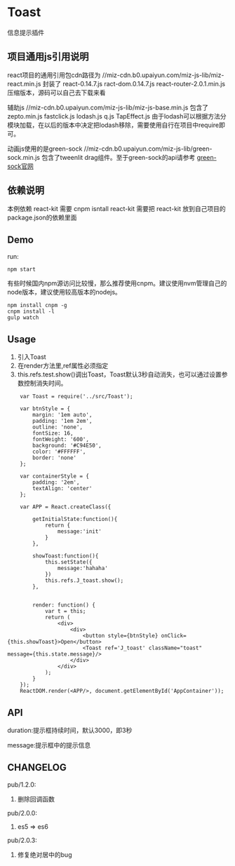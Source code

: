 Toast
==========

信息提示插件

## 项目通用js引用说明

react项目的通用引用包cdn路径为
//miz-cdn.b0.upaiyun.com/miz-js-lib/miz-react.min.js
封装了 react-0.14.7.js ract-dom.0.14.7.js react-router-2.0.1.min.js
压缩版本，源码可以自己去下载来看

辅助js
//miz-cdn.b0.upaiyun.com/miz-js-lib/miz-js-base.min.js
包含了 zepto.min.js
      fastclick.js
      lodash.js
      q.js
      TapEffect.js
由于lodash可以根据方法分模块加载，在以后的版本中决定把lodash移除，需要使用自行在项目中require即可。

动画js使用的是green-sock
//miz-cdn.b0.upaiyun.com/miz-js-lib/green-sock.min.js
包含了tweenlit drag组件。至于green-sock的api请参考 [green-sock官网](http://greensock.com/)


## 依赖说明

本例依赖 react-kit
需要 cnpm isntall react-kit
需要把 react-kit 放到自己项目的package.json的依赖里面

## Demo

run:

```
npm start
```

有些时候国内npm源访问比较慢，那么推荐使用cnpm。建议使用nvm管理自己的node版本，建议使用较高版本的nodejs。

```
npm install cnpm -g
cnpm install -l
gulp watch
```

## Usage

1. 引入Toast
2. 在render方法里<Toast ref='test' />,ref属性必须指定
3. this.refs.test.show()调出Toast，Toast默认3秒自动消失，也可以通过设置参数控制消失时间。

```
	var Toast = require('../src/Toast');
	
	var btnStyle = {
	    margin: '1em auto',
	    padding: '1em 2em',
	    outline: 'none',
	    fontSize: 16,
	    fontWeight: '600',
	    background: '#C94E50',
	    color: '#FFFFFF',
	    border: 'none'
	};
	
	var containerStyle = {
	    padding: '2em',
	    textAlign: 'center'
	};
	
	var APP = React.createClass({
	
	    getInitialState:function(){
	        return {
	            message:'init'
	        }
	    },
	
	    showToast:function(){
	        this.setState({
	            message:'hahaha'
	        })
	        this.refs.J_toast.show();
	    },
	 
	
	    render: function() { 
	        var t = this;   
	        return (       
	            <div>
	                <div>
	                    <button style={btnStyle} onClick={this.showToast}>Open</button>
	                    <Toast ref='J_toast' className="toast" message={this.state.message}/>
	                </div>
	            </div>
	        );
	    }
	});
	ReactDOM.render(<APP/>, document.getElementById('AppContainer'));
```

## API

duration:提示框持续时间，默认3000，即3秒

message:提示框中的提示信息

## CHANGELOG ##

pub/1.2.0:

1. 删除回调函数

pub/2.0.0:

1. es5 => es6

pub/2.0.3:

1. 修复绝对居中的bug